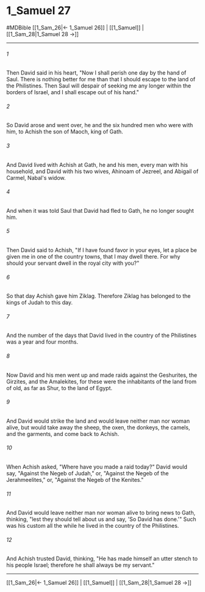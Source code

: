 # 1_Samuel 27
#MDBible
[[1_Sam_26|← 1_Samuel 26]] | [[1_Samuel]] | [[1_Sam_28|1_Samuel 28 →]]

***

###### 1 
Then David said in his heart, "Now I shall perish one day by the hand of Saul. There is nothing better for me than that I should escape to the land of the Philistines. Then Saul will despair of seeking me any longer within the borders of Israel, and I shall escape out of his hand." 

###### 2 
So David arose and went over, he and the six hundred men who were with him, to Achish the son of Maoch, king of Gath. 

###### 3 
And David lived with Achish at Gath, he and his men, every man with his household, and David with his two wives, Ahinoam of Jezreel, and Abigail of Carmel, Nabal's widow. 

###### 4 
And when it was told Saul that David had fled to Gath, he no longer sought him. 

###### 5 
Then David said to Achish, "If I have found favor in your eyes, let a place be given me in one of the country towns, that I may dwell there. For why should your servant dwell in the royal city with you?" 

###### 6 
So that day Achish gave him Ziklag. Therefore Ziklag has belonged to the kings of Judah to this day. 

###### 7 
And the number of the days that David lived in the country of the Philistines was a year and four months. 

###### 8 
Now David and his men went up and made raids against the Geshurites, the Girzites, and the Amalekites, for these were the inhabitants of the land from of old, as far as Shur, to the land of Egypt. 

###### 9 
And David would strike the land and would leave neither man nor woman alive, but would take away the sheep, the oxen, the donkeys, the camels, and the garments, and come back to Achish. 

###### 10 
When Achish asked, "Where have you made a raid today?" David would say, "Against the Negeb of Judah," or, "Against the Negeb of the Jerahmeelites," or, "Against the Negeb of the Kenites." 

###### 11 
And David would leave neither man nor woman alive to bring news to Gath, thinking, "lest they should tell about us and say, 'So David has done.'" Such was his custom all the while he lived in the country of the Philistines. 

###### 12 
And Achish trusted David, thinking, "He has made himself an utter stench to his people Israel; therefore he shall always be my servant." 

***

[[1_Sam_26|← 1_Samuel 26]] | [[1_Samuel]] | [[1_Sam_28|1_Samuel 28 →]]
